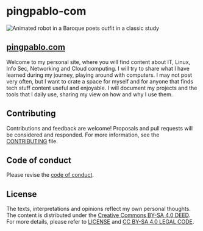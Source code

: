 # pingpablo-com

![Animated robot in a Baroque poets outfit in a classic study](./misc/robot-poet.jpeg)

## [pingpablo.com](https://pingpablo.com)

Welcome to my personal site, where you will find content about IT, Linux, Info Sec, Networking and Cloud computing. I will try to share what I have learned during my journey, playing around with computers. I may not post very often, but I want to crate a space for myself and for anyone that finds tech stuff content useful and enjoyable. I will document my projects and the tools that I daily use, sharing my view on how and why I use them.

## Contributing

Contributions and feedback are welcome! Proposals and pull requests will be considered and responded. For more information, see the [CONTRIBUTING](./CONTRIBUTING.md) file.


## Code of conduct

Please revise the [code of conduct](./CODE_OF_CONDUCT.MD).


## License

The texts, interpretations and opinions reflect my own personal thoughts. The content is distributed under the [Creative Commons BY-SA 4.0 DEED](https://creativecommons.org/licenses/by-sa/4.0/). For more details, please refer to [LICENSE](./LICENSE) and [CC BY-SA 4.0 LEGAL CODE](https://creativecommons.org/licenses/by-sa/4.0/legalcode.en).
